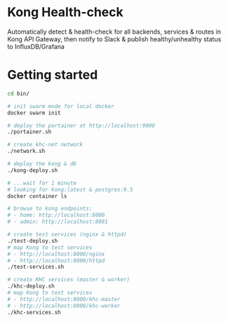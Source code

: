 # Kong Health-check
Automatically detect &amp; health-check for all backends, services &amp; routes in Kong API Gateway, then notify to Slack &amp; publish healthy/unhealthy status to InfluxDB/Grafana

# Getting started
```bash
cd bin/

# init swarm mode for local docker
docker swarm init

# deploy the portainer at http://localhost:9000
./portainer.sh

# create khc-net network
./network.sh

# deploy the kong & db
./kong-deploy.sh

# ...wait for 1 minute
# looking for kong:latest & postgres:9.5
docker container ls

# browse to kong endpoints:
# - home: http://localhost:8000
# - admin: http://localhost:8001

# create test services (nginx & httpd)
./test-deploy.sh
# map Kong to test services
# - http://localhost:8000/nginx
# - http://localhost:8000/httpd
./test-services.sh

# create KHC services (master & worker)
./khc-deploy.sh
# map Kong to test services
# - http://localhost:8000/khc-master
# - http://localhost:8000/khc-worker
./khc-services.sh

```
